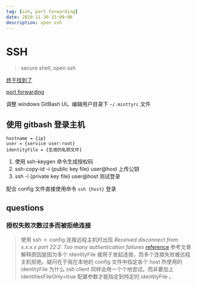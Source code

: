 ```yaml
---
tag: [ssh, port forwarding]
date: 2020-11-30 15:09:00
description: open ssh
---
```


# SSH

> secure shell, open ssh

[终于找到了](https://www.ssh.com/ssh/config)

[port forwarding](https://fzp.github.io/2019/11/15/ssh-proxy-port-forwarding.html)

调整 windows GitBash UI。编辑用户目录下 `~/.minttyrc` 文件

## 使用 gitbash 登录主机

```host = da
hostname = {ip}
user = {service user:root}
identityFile = {生成的私钥文件}
```

1. 使用 ssh-keygen 命令生成授权码
2. ssh-copy-id -i {public key file} user@host 上传公钥
3. ssh -i {private key file} user@host 测试登录

配合 config 文件直接使用命令 `ssh {host}` 登录

## questions

### 授权失败次数过多而被拒绝连接

> 使用 ssh ＋ config 连接远程主机时出现 *Received disconnect from x.x.x.x port 22:2: Too many authentication failures*
> [reference](https://www.tecmint.com/fix-ssh-too-many-authentication-failures-error/)
> 参考文章解释原因是因为多个 identityFile 被用于发起连接，而多个连接失败被远程主机拒绝。疑问在于我在本地的 config 文件中指定各个 host 所使用的 identityFile 为什么 ssh client 同样会用一个个地尝试。而非要加上 identitiesFileOnly=true 配置参数才能指定到特定的 identityFile 。
